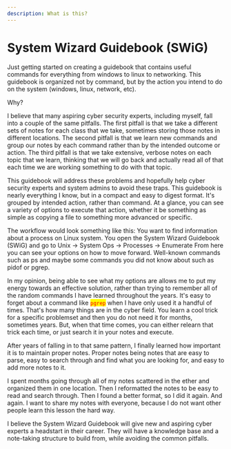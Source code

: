 ```yaml
---
description: What is this?
---
```


# System Wizard Guidebook (SWiG)

Just getting started on creating a guidebook that contains useful commands for everything from windows to linux to networking. This guidebook is organized not by command, but by the action you intend to do on the system (windows, linux, network, etc).&#x20;

Why?&#x20;

I believe that many aspiring cyber security experts, including myself, fall into a couple of the same pitfalls. The first pitfall is that we take a different sets of notes for each class that we take, sometimes storing those notes in different locations. The second pitfall is that we learn new commands and group our notes by each command rather than by the intended outcome or action. The third pitfall is that we take extensive, verbose notes on each topic that we learn, thinking that we will go back and actually read all of that each time we are working something to do with that topic.

This guidebook will address these problems and hopefully help cyber security experts and system admins to avoid these traps. This guidebook is nearly everything I know, but in a compact and easy to digest format. It's grouped by intended action, rather than command. At a glance, you can see a variety of options to execute that action, whether it be something as simple as copying a file to something more advanced or specific.

The workflow would look something like this: You want to find information about a process on Linux system. You open the System Wizard Guidebook (SWiG) and go to Unix -> System Ops -> Processes -> Enumerate From here you can see your options on how to move forward. Well-known commands such as ps and maybe some commands you did not know about such as pidof or pgrep.

In my opinion, being able to see what my options are allows me to put my energy towards an effective solution, rather than trying to remember all of the random commands I have learned throughout the years. It's easy to forget about a command like <mark style="color:red;">`pgrep`</mark> when I have only used it a handful of times. That's how many things are in the cyber field. You learn a cool trick for a specific problemset and then you do not need it for months, sometimes years. But, when that time comes, you can either relearn that trick each time, or just search it in your notes and execute.

After years of falling in to that same pattern, I finally learned how important it is to maintain proper notes. Proper notes being notes that are easy to parse, easy to search through and find what you are looking for, and easy to add more notes to it.

I spent months going through all of my notes scattered in the ether and organized them in one location. Then I reformatted the notes to be easy to read and search through. Then I found a better format, so I did it again. And again. I want to share my notes with everyone, because I do not want other people learn this lesson the hard way.

I believe the System Wizard Guidebook will give new and aspiring cyber experts a headstart in their career. They will have a knowledge base and a note-taking structure to build from, while avoiding the common pitfalls.
